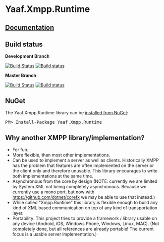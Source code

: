 Yaaf.Xmpp.Runtime
===================
## [Documentation](https://matthid.github.io/Yaaf.Xmpp.Runtime/)

## Build status

**Development Branch**

[![Build Status](https://travis-ci.org/matthid/Yaaf.Xmpp.Runtime.svg?branch=develop)](https://travis-ci.org/matthid/Yaaf.Xmpp.Runtime)
[![Build status](https://ci.appveyor.com/api/projects/status/3apdx33exbabe19p/branch/develop?svg=true)](https://ci.appveyor.com/project/matthid/yaaf-xmpp-runtime/branch/develop)

**Master Branch**

[![Build Status](https://travis-ci.org/matthid/Yaaf.Xmpp.Runtime.svg?branch=master)](https://travis-ci.org/matthid/Yaaf.Xmpp.Runtime)
[![Build status](https://ci.appveyor.com/api/projects/status/3apdx33exbabe19p/branch/master?svg=true)](https://ci.appveyor.com/project/matthid/yaaf-xmpp-runtime/branch/master)

## NuGet

<div class="row">
  <div class="span1"></div>
  <div class="span6">
    <div class="well well-small" id="nuget">
      The Yaaf.Xmpp.Runtime library can be <a href="https://nuget.org/packages/Yaaf.Xmpp.Runtime">installed from NuGet</a>:
      <pre>PM> Install-Package Yaaf.Xmpp.Runtime</pre>
    </div>
  </div>
  <div class="span1"></div>
</div>

## Why another XMPP library/implementation?

 * For fun.
 * More flexible, than most other implementations.
 * Can be used to implement a server as well as clients. 
   Historically XMPP has the problem that features are often implemented on the server or the client only and therefore unusable.
   This library encourages to write both implementations at the same time.
 * Asynchronous from the core by design (NOTE: currently we are limited by System.XML not being completely asynchronous.
   Because we currently use a mono port, but now with https://github.com/dotnet/corefx we may be able to use that instead.)
 * While called "Xmpp.Runtime" this library is flexible enough to build any kind of XML based communication on top of any kind of transportation layer.
 * Portability: This project tries to provide a framework / library usable on any device (Android, iOS, Windows Phone, Windows, Linux, MAC).
   (Not completely done, but all references are already portable! The current focus is a usable server implementation.)
